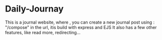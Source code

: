 # Daily-Journay
This is a journal website, where , you can create a new journal post using : "/compose" in the url, itis build with express and EJS
It also has a few other features, like read more, redirecting...
